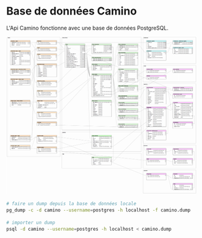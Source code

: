 # Base de données Camino

L'Api Camino fonctionne avec une base de données PostgreSQL.

![camino database schema](camino-db.png)

```sh
# faire un dump depuis la base de données locale
pg_dump -c -d camino --username=postgres -h localhost -f camino.dump

# importer un dump
psql -d camino --username=postgres -h localhost < camino.dump
```
